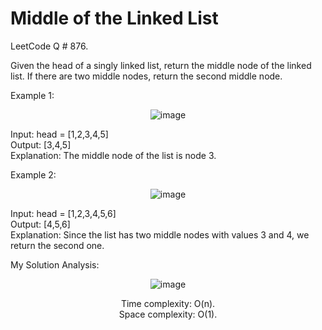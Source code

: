 # Middle of the Linked List

LeetCode Q # 876.

Given the head of a singly linked list, return the middle node of the linked list.
If there are two middle nodes, return the second middle node.

Example 1:

<div align = "center">

  ![image](https://github.com/xo-azeem/Middle-of-the-Linked-List-LeetCode/assets/171427226/2f7d3110-2541-4013-9713-992dc3c0787c)

</div>

Input: head = [1,2,3,4,5]</br>
Output: [3,4,5]</br>
Explanation: The middle node of the list is node 3.

Example 2:

<div align = "center">

  ![image](https://github.com/xo-azeem/Middle-of-the-Linked-List-LeetCode/assets/171427226/65ae4f1d-ea5c-409a-bcfc-c89824545697)

</div>

Input: head = [1,2,3,4,5,6]</br>
Output: [4,5,6]</br>
Explanation: Since the list has two middle nodes with values 3 and 4, we return the second one.

My Solution Analysis:

<div align = "center">

  ![image](https://github.com/xo-azeem/Middle-of-the-Linked-List-LeetCode/assets/171427226/0ca43279-7b9a-43d1-958a-ecbfe1b5bcec)

  Time complexity: O(n).</br>Space complexity: O(1).
</div>
